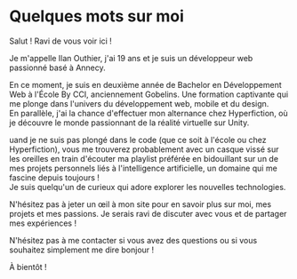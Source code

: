 # Quelques mots sur moi

Salut !
Ravi de vous voir ici !

Je m'appelle Ilan Outhier, j'ai 19 ans et je suis un développeur web passionné basé à Annecy.

En ce moment, je suis en deuxième année de Bachelor en Développement Web à l'École By CCI, anciennement Gobelins. Une formation captivante qui me plonge dans l'univers du développement web, mobile et du design.
<br/>
En parallèle, j'ai la chance d'effectuer mon alternance chez Hyperfiction, où je découvre le monde passionnant de la réalité virtuelle sur Unity.

uand je ne suis pas plongé dans le code (que ce soit à l'école ou chez Hyperfiction), vous me trouverez probablement avec un casque vissé sur les oreilles en train d'écouter ma playlist préférée en bidouillant sur un de mes projets personnels liés à l'intelligence artificielle, un domaine qui me fascine depuis toujours !
<br/>
Je suis quelqu'un de curieux qui adore explorer les nouvelles technologies.

N'hésitez pas à jeter un œil à mon site pour en savoir plus sur moi, mes projets et mes passions. Je serais ravi de discuter avec vous et de partager mes expériences !

N'hésitez pas à me contacter si vous avez des questions ou si vous souhaitez simplement me dire bonjour !

À bientôt !